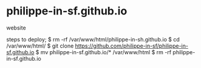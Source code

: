 # philippe-in-sf.github.io
website

steps to deploy;
$ rm -rf /var/www/html/philippe-in-sh.github.io
$ cd /var/www/html/
$ git clone https://github.com/philippe-in-sf/philippe-in-sf.github.io
$ mv philippe-in-sf.github.io/* /var/www/html
$ rm -rf philippe-in-sf.github.io
